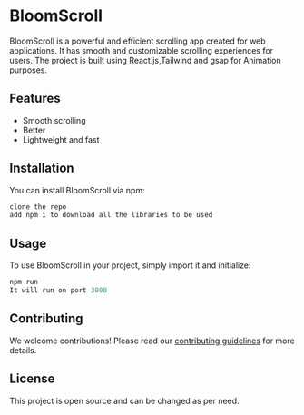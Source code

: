 # BloomScroll

BloomScroll is a powerful and efficient scrolling app created for web applications. It has smooth and customizable scrolling experiences for users.
The project is built using React.js,Tailwind and gsap for Animation purposes.

## Features

- Smooth scrolling
- Better 
- Lightweight and fast

## Installation

You can install BloomScroll via npm:

```bash
clone the repo 
add npm i to download all the libraries to be used
```

## Usage

To use BloomScroll in your project, simply import it and initialize:

```javascript
npm run
It will run on port 3000
```

## Contributing

We welcome contributions! Please read our [contributing guidelines](CONTRIBUTING.md) for more details.

## License

This project is open source and can be changed as per need.


